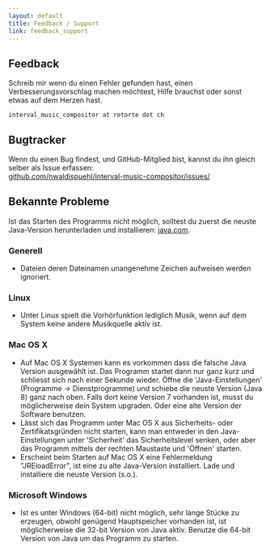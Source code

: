 ```yaml
---
layout: default
title: Feedback / Support
link: feedback_support
---
```



## Feedback

Schreib mir wenn du einen Fehler gefunden hast, einen Verbesserungsvorschlag machen möchtest, Hilfe brauchst oder sonst etwas auf dem Herzen hast.

    interval_music_compositor at retorte dot ch
 
## Bugtracker
Wenn du einen Bug findest, und GitHub-Mitglied bist, kannst du ihn gleich selber als Issue erfassen: <br/>
[github.com/nwaldispuehl/interval-music-compositor/issues/](https://github.com/nwaldispuehl/interval-music-compositor/issues)

## Bekannte Probleme

Ist das Starten des Programms nicht möglich, solltest du zuerst die neuste Java-Version herunterladen und installieren: [java.com](http://www.java.com).

### Generell

* Dateien deren Dateinamen unangenehme Zeichen aufweisen werden ignoriert.

### Linux

* Unter Linux spielt die Vorhörfunktion lediglich Musik, wenn auf dem System keine andere Musikquelle aktiv ist.

### Mac OS X

* Auf Mac OS X Systemen kann es vorkommen dass die falsche Java Version ausgewählt ist. Das Programm startet dann nur ganz kurz und schliesst sich nach einer Sekunde wieder. Öffne die 'Java-Einstellungen' (Programme -> Dienstprogramme) und schiebe die neuste Version (Java 8) ganz nach oben. Falls dort keine Version 7 vorhanden ist, musst du möglicherweise dein System upgraden. Oder eine alte Version der Software benutzen.
* Lässt sich das Programm unter Mac OS X aus Sicherheits- oder Zertifikatsgründen nicht starten, kann man entweder in den Java-Einstellungen unter 'Sicherheit' das Sicherheitslevel senken, oder aber das Programm mittels der rechten Maustaste und 'Öffnen' starten.
* Erscheint beim Starten auf Mac OS X eine Fehlermeldung "JREloadError", ist eine zu alte Java-Version installiert. Lade und installiere die neuste Version (s.o.).

### Microsoft Windows

* Ist es unter Windows (64-bit) nicht möglich, sehr lange Stücke zu erzeugen, obwohl genügend Hauptspeicher vorhanden ist, ist möglicherweise die 32-bit Version von Java aktiv. Benutze die 64-bit Version von Java um das Programm zu starten.
